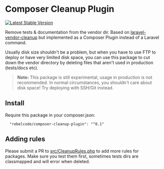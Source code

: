 Composer Cleanup Plugin
=======================

[![Latest Stable Version](https://poser.pugx.org/rebelcode/composer-cleanup-plugin/version)](https://packagist.org/packages/rebelcode/rcmod-eddbk-rest-api)

Remove tests & documentation from the vendor dir. Based on [laravel-vendor-cleanup](https://github.com/barryvdh/laravel-vendor-cleanup) but implemented as a Composer Plugin instead of a Laravel command.

Usually disk size shouldn't be a problem, but when you have to use FTP to deploy or have very limited disk space,
you can use this package to cut down the vendor directory by deleting files that aren't used in production (tests/docs etc).

> **Note:** This package is still experimental, usage in production is not recommended.
> In normal circumstances, you shouldn't care about disk space! Try deploying with SSH/Git instead.

## Install

Require this package in your composer.json:

      "rebelcode/composer-cleanup-plugin": "^0.1"

## Adding rules

Please submit a PR to [src/CleanupRules.php](https://github.com/barryvdh/composer-cleanup-plugin/blob/master/src/CleanupRules.php) to add more rules for packages.
Make sure you test them first, sometimes tests dirs are classmapped and will error when deleted.
